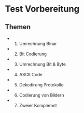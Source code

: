 # Test Vorbereitung
## Themen
- 1. Umrechnung Binar
- 2. Bit Codierung
- 3. Umrechnung Bit & Byte
- 4. ASCII Code
- 5. Dekodirung  Protokolle
- 6. Codierung von Bildern
- 7. Zweier Komplemnt